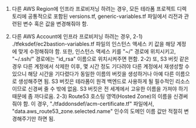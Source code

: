 1) 다른 AWS Region에 인프라 프로비저닝 하려는 경우,
  모든 테라폼 프로젝트 디렉토리에 공통적으로 포함된
  versions.tf, generic-variables.tf 파일에서 리전과 관련된 변수 혹은 값을 변경해줘야 함.

2) 다른 AWS Account에 인프라 프로비저닝 하려는 경우,
  2-1)
    ./tfeksdef/ec2bastion-variables.tf 파일의 인스턴스 액세스 키 값을 해당 계정에 맞게 수정해줘야 함.
    또한, 인스턴스 액세스 키를 "~/" 경로에 위치시키고, "~/.ssh/" 경로에는 "id_rsa" 이름으로 위치시켜주면 편함.
  2-2)
    또, S3 버킷 같은 경우 다른 계정에서 삭제한 이후, 몇 시간 정도 기다려야 다른 계정에서 재생성할 수 있으니
    해당 시간을 기다렸다가 동일한 이름의 버킷을 생성하거나 아예 다른 이름으로 생성해주면 됨.
    S3 버킷은 테라폼이 원격 백엔드로 사용하게 될 필수적인 리소스이므로 신경써 줄 수 밖에 없음.
    S3 버킷은 전 세계에서 고유한 이름을 가져야 하기 때문에 좀 까다로움.
  2-3)
    Route53 호스팅 영역(Hosted Zone)의 이름을 신경써 줘야 함.
    이 경우, "./tfaddonsdef/acm-certificate.tf" 파일에서,
    "data.aws_route53_zone.selected.name" 인수의 도메인 이름 값만 적절히 변경해주기만 하면 됨.

